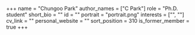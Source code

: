 +++
name = "Chungoo Park"
author_names = ["C Park"]
role = "Ph.D. student"
short_bio = ""
id = ""
portrait = "portrait.png"
interests = ["", ""]
cv_link = ""
personal_website = ""
sort_position = 310
is_former_member = true
+++

